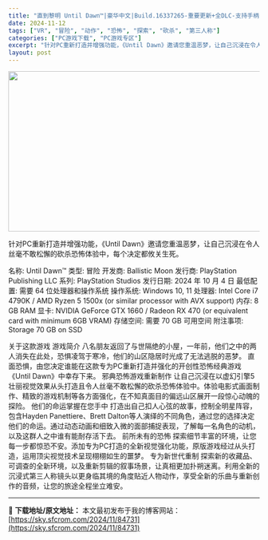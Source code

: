 ```yaml
---
title: "直到黎明 Until Dawn™|豪华中文|Build.16337265-重要更新+全DLC-支持手柄|解压即撸|"
date: 2024-11-12
tags: ["VR", "冒险", "动作", "恐怖", "探索", "砍杀", "第三人称"]
categories: ["PC游戏下载", "PC游戏专区"]
excerpt: "针对PC重新打造并增强功能，《Until Dawn》邀请您重温恶梦，让自己沉浸在令人丝毫不敢松懈的砍杀恐怖体验中，每个决定都攸关生死。 名称: Until Dawn™ 类型: 冒险 开发商: Ballistic Moon 发行商: PlayStation Publishing LLC 系列: Pla&hellip;"
layout: post
---
```


<img class="aligncenter size-full wp-image-84723" src="https://sky.sfcrom.com/wp-content/uploads/2024/11/2024111211333428.webp" alt="" width="570" height="321" />

针对PC重新打造并增强功能，《Until Dawn》邀请您重温恶梦，让自己沉浸在令人丝毫不敢松懈的砍杀恐怖体验中，每个决定都攸关生死。

名称: Until Dawn™
类型: 冒险
开发商: Ballistic Moon
发行商: PlayStation Publishing LLC
系列: PlayStation Studios
发行日期: 2024 年 10 月 4 日
最低配置:
需要 64 位处理器和操作系统
操作系统: Windows 10, 11
处理器: Intel Core i7 4790K / AMD Ryzen 5 1500x (or similar processor with AVX support)
内存: 8 GB RAM
显卡: NVIDIA GeForce GTX 1660 / Radeon RX 470 (or equivalent card with minimum 6GB VRAM)
存储空间: 需要 70 GB 可用空间
附注事项: Storage 70 GB on SSD

关于这款游戏
游戏简介
八名朋友返回了与世隔绝的小屋，一年前，他们之中的两人消失在此处，恐惧凌驾于寒冷，他们的山区隐居时光成了无法逃脱的恶梦。
直面恐惧，由您决定谁能在这款专为PC重新打造并强化的开创性恐怖经典游戏《Until Dawn》中幸存下来。
邪典恐怖游戏重新制作
让自己沉浸在以虚幻引擎5壮丽视觉效果从头打造且令人丝毫不敢松懈的砍杀恐怖体验中。体验电影式画面制作、精致的游戏机制等各方面强化，在不知真面目的偏远山区展开一段惊心动魄的探险。
他们的命运掌握在您手中
打造出自己扣人心弦的故事，控制全明星阵容，包含Hayden Panettiere、Brett Dalton等人演绎的不同角色，通过您的选择决定他们的命运。通过动态动画和细致入微的面部捕捉表现，了解每一名角色的动机，以及这群人之中谁有能耐存活下去。
前所未有的恐怖
探索细节丰富的环境，让您每一步都惊恐不安。添加专为PC打造的全新视觉强化功能，原版游戏经过从头打造，运用顶尖视觉技术呈现栩栩如生的噩梦。
专为新世代重制
探索新的收藏品、可调查的全新环境，以及重新剪辑的叙事场景，让真相更加扑朔迷离。利用全新的沉浸式第三人称镜头以更身临其境的角度贴近人物动作，享受全新的乐曲与重新创作的音频，让您的旅途全程坐立难安。

---
📖 **下载地址/原文地址：** 本文最初发布于我的博客网站：[https://sky.sfcrom.com/2024/11/84731](https://sky.sfcrom.com/2024/11/84731)
